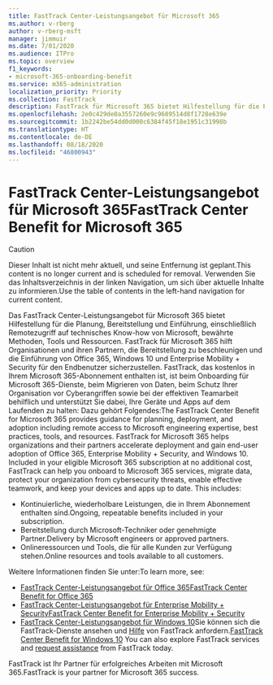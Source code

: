 ```yaml
---
title: FastTrack Center-Leistungsangebot für Microsoft 365
ms.author: v-rberg
author: v-rberg-msft
manager: jimmuir
ms.date: 7/01/2020
ms.audience: ITPro
ms.topic: overview
f1_keywords:
- microsoft-365-onboarding-benefit
ms.service: m365-administration
localization_priority: Priority
ms.collection: FastTrack
description: FastTrack für Microsoft 365 bietet Hilfestellung für die Planung, Bereitstellung und Einführung, einschließlich Remotezugriff auf technisches Know-how von Microsoft, bewährte Methoden, Tools und Ressourcen. FastTrack für Microsoft 365 hilft Organisationen und ihren Partnern, die Bereitstellung zu beschleunigen und die Einführung von Office 365, Windows 10 und Enterprise Mobility + Security für den Endbenutzer sicherzustellen.
ms.openlocfilehash: 2e0c429de0a3557260e9c9689514d8f1728e639e
ms.sourcegitcommit: 1b2242be54dd0d000c6384f45f18e1951c31998b
ms.translationtype: HT
ms.contentlocale: de-DE
ms.lasthandoff: 08/18/2020
ms.locfileid: "46800943"
---
```

# <a name="fasttrack-center-benefit-for-microsoft-365"></a><span data-ttu-id="90b8d-104">FastTrack Center-Leistungsangebot für Microsoft 365</span><span class="sxs-lookup"><span data-stu-id="90b8d-104">FastTrack Center Benefit for Microsoft 365</span></span>

> [!CAUTION]
> <span data-ttu-id="90b8d-105">Dieser Inhalt ist nicht mehr aktuell, und seine Entfernung ist geplant.</span><span class="sxs-lookup"><span data-stu-id="90b8d-105">This content is no longer current and is scheduled for removal.</span></span> <span data-ttu-id="90b8d-106">Verwenden Sie das Inhaltsverzeichnis in der linken Navigation, um sich über aktuelle Inhalte zu informieren.</span><span class="sxs-lookup"><span data-stu-id="90b8d-106">Use the table of contents in the left-hand navigation for current content.</span></span>

<span data-ttu-id="90b8d-p103">Das FastTrack Center-Leistungsangebot für Microsoft 365 bietet Hilfestellung für die Planung, Bereitstellung und Einführung, einschließlich Remotezugriff auf technisches Know-how von Microsoft, bewährte Methoden, Tools und Ressourcen. FastTrack für Microsoft 365 hilft Organisationen und ihren Partnern, die Bereitstellung zu beschleunigen und die Einführung von Office 365, Windows 10 und Enterprise Mobility + Security für den Endbenutzer sicherzustellen. FastTrack, das kostenlos in Ihrem Microsoft 365-Abonnement enthalten ist, ist beim Onboarding für Microsoft 365-Dienste, beim Migrieren von Daten, beim Schutz Ihrer Organisation vor Cyberangriffen sowie bei der effektiven Teamarbeit behilflich und unterstützt Sie dabei, Ihre Geräte und Apps auf dem Laufenden zu halten: Dazu gehört Folgendes:</span><span class="sxs-lookup"><span data-stu-id="90b8d-p103">The FastTrack Center Benefit for Microsoft 365 provides guidance for planning, deployment, and adoption including remote access to Microsoft engineering expertise, best practices, tools, and resources. FastTrack for Microsoft 365 helps organizations and their partners accelerate deployment and gain end-user adoption of Office 365, Enterprise Mobility + Security, and Windows 10. Included in your eligible Microsoft 365 subscription at no additional cost, FastTrack can help you onboard to Microsoft 365 services, migrate data, protect your organization from cybersecurity threats, enable effective teamwork, and keep your devices and apps up to date. This includes:</span></span>

- <span data-ttu-id="90b8d-111">Kontinuierliche, wiederholbare Leistungen, die in Ihrem Abonnement enthalten sind.</span><span class="sxs-lookup"><span data-stu-id="90b8d-111">Ongoing, repeatable benefits included in your subscription.</span></span>
- <span data-ttu-id="90b8d-112">Bereitstellung durch Microsoft-Techniker oder genehmigte Partner.</span><span class="sxs-lookup"><span data-stu-id="90b8d-112">Delivery by Microsoft engineers or approved partners.</span></span>
- <span data-ttu-id="90b8d-113">Onlineressourcen und Tools, die für alle Kunden zur Verfügung stehen.</span><span class="sxs-lookup"><span data-stu-id="90b8d-113">Online resources and tools available to all customers.</span></span>
  
<span data-ttu-id="90b8d-114">Weitere Informationen finden Sie unter:</span><span class="sxs-lookup"><span data-stu-id="90b8d-114">To learn more, see:</span></span>

- [<span data-ttu-id="90b8d-115">FastTrack Center-Leistungsangebot für Office 365</span><span class="sxs-lookup"><span data-stu-id="90b8d-115">FastTrack Center Benefit for Office 365</span></span>](O365-fasttrack-benefit-for-office-365.md) 
- [<span data-ttu-id="90b8d-116">FastTrack Center-Leistungsangebot für Enterprise Mobility + Security</span><span class="sxs-lookup"><span data-stu-id="90b8d-116">FastTrack Center Benefit for Enterprise Mobility + Security</span></span>](EMS-fasttrack-benefit-for-EMS.md)
- <span data-ttu-id="90b8d-117">[FastTrack Center-Leistungsangebot für Windows 10](Win-10-fasttrack-benefit-for-Windows-10.md)Sie können sich die FastTrack-Dienste ansehen und [Hilfe](https://go.microsoft.com/fwlink/p/?LinkId=2003903) von FastTrack anfordern.</span><span class="sxs-lookup"><span data-stu-id="90b8d-117">[FastTrack Center Benefit for Windows 10](Win-10-fasttrack-benefit-for-Windows-10.md) You can also explore FastTrack services and [request assistance](https://go.microsoft.com/fwlink/p/?LinkId=2003903) from FastTrack today.</span></span>

<span data-ttu-id="90b8d-118">FastTrack ist Ihr Partner für erfolgreiches Arbeiten mit Microsoft 365.</span><span class="sxs-lookup"><span data-stu-id="90b8d-118">FastTrack is your partner for Microsoft 365 success.</span></span>
  